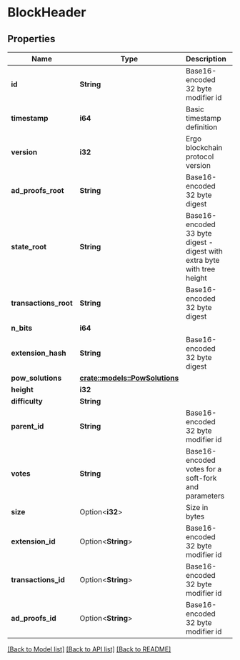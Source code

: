 # BlockHeader

## Properties

Name | Type | Description | Notes
------------ | ------------- | ------------- | -------------
**id** | **String** | Base16-encoded 32 byte modifier id | 
**timestamp** | **i64** | Basic timestamp definition | 
**version** | **i32** | Ergo blockchain protocol version | 
**ad_proofs_root** | **String** | Base16-encoded 32 byte digest | 
**state_root** | **String** | Base16-encoded 33 byte digest - digest with extra byte with tree height | 
**transactions_root** | **String** | Base16-encoded 32 byte digest | 
**n_bits** | **i64** |  | 
**extension_hash** | **String** | Base16-encoded 32 byte digest | 
**pow_solutions** | [**crate::models::PowSolutions**](PowSolutions.md) |  | 
**height** | **i32** |  | 
**difficulty** | **String** |  | 
**parent_id** | **String** | Base16-encoded 32 byte modifier id | 
**votes** | **String** | Base16-encoded votes for a soft-fork and parameters | 
**size** | Option<**i32**> | Size in bytes | [optional]
**extension_id** | Option<**String**> | Base16-encoded 32 byte modifier id | [optional]
**transactions_id** | Option<**String**> | Base16-encoded 32 byte modifier id | [optional]
**ad_proofs_id** | Option<**String**> | Base16-encoded 32 byte modifier id | [optional]

[[Back to Model list]](../README.md#documentation-for-models) [[Back to API list]](../README.md#documentation-for-api-endpoints) [[Back to README]](../README.md)


